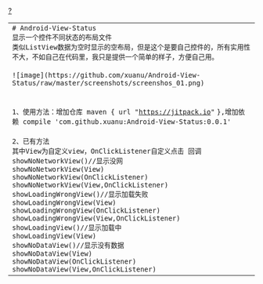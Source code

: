 <link rel='stylesheet' type='text/css' href='http://tools.oschina.net/js/syntaxhighlighter_3.0.83/styles/shCoreDefault.css'/><div id="highlighter_213346" class="syntaxhighlighter nogutter  js"><div class="toolbar"><span><a href="#" class="toolbar_item command_help help">?</a></span></div><table border="0" cellpadding="0" cellspacing="0"><tbody><tr><td class="code"><div class="container"><div class="line number1 index0 alt2"><code class="js preprocessor">#&nbsp;Android-View-Status</code></div><div class="line number2 index1 alt1"><code class="js plain">显示一个控件不同状态的布局文件</code></div><div class="line number3 index2 alt2"><code class="js plain">类似ListView数据为空时显示的空布局，但是这个是要自己控件的，所有实用性不大，不如自己在代码里，我只是提供一个简单的样子，方便自己用。</code></div><div class="line number4 index3 alt1">&nbsp;</div><div class="line number5 index4 alt2"><code class="js plain">![image](https:</code><code class="js comments">//github.com/xuanu/Android-View-Status/raw/master/screenshots/screenshos_01.png)</code></div><div class="line number6 index5 alt1">&nbsp;</div><div class="line number7 index6 alt2">&nbsp;</div><div class="line number8 index7 alt1"><code class="js plain">1、使用方法：增加仓库&nbsp;maven&nbsp;{&nbsp;url&nbsp;</code><code class="js string">"<a href="https://jitpack.io">https://jitpack.io</a>"</code>&nbsp;<code class="js plain">},增加依赖&nbsp;compile&nbsp;</code><code class="js string">'com.github.xuanu:Android-View-Status:0.0.1'</code></div><div class="line number9 index8 alt2">&nbsp;</div><div class="line number10 index9 alt1"><code class="js plain">2、已有方法</code></div><div class="line number11 index10 alt2"><code class="js plain">其中View为自定义view，OnClickListener自定义点击&nbsp;回调</code></div><div class="line number12 index11 alt1"><code class="js plain">showNoNetworkView()</code><code class="js comments">//显示没网</code></div><div class="line number13 index12 alt2"><code class="js plain">showNoNetworkView(View)</code></div><div class="line number14 index13 alt1"><code class="js plain">showNoNetworkView(OnClickListener)</code></div><div class="line number15 index14 alt2"><code class="js plain">showNoNetworkView(View,OnClickListener)</code></div><div class="line number16 index15 alt1"><code class="js plain">showLoadingWrongView()</code><code class="js comments">//显示加载失败</code></div><div class="line number17 index16 alt2"><code class="js plain">showLoadingWrongView(View)</code></div><div class="line number18 index17 alt1"><code class="js plain">showLoadingWrongView(OnClickListener)</code></div><div class="line number19 index18 alt2"><code class="js plain">showLoadingWrongView(View,OnClickListener)</code></div><div class="line number20 index19 alt1"><code class="js plain">showLoadingView()</code><code class="js comments">//显示加载中</code></div><div class="line number21 index20 alt2"><code class="js plain">showLoadingView(View)</code></div><div class="line number22 index21 alt1"><code class="js plain">showNoDataView()</code><code class="js comments">//显示没有数据</code></div><div class="line number23 index22 alt2"><code class="js plain">showNoDataView(View)</code></div><div class="line number24 index23 alt1"><code class="js plain">showNoDataView(OnClickListener)</code></div><div class="line number25 index24 alt2"><code class="js plain">showNoDataView(View,OnClickListener)</code></div></div></td></tr></tbody></table></div>
